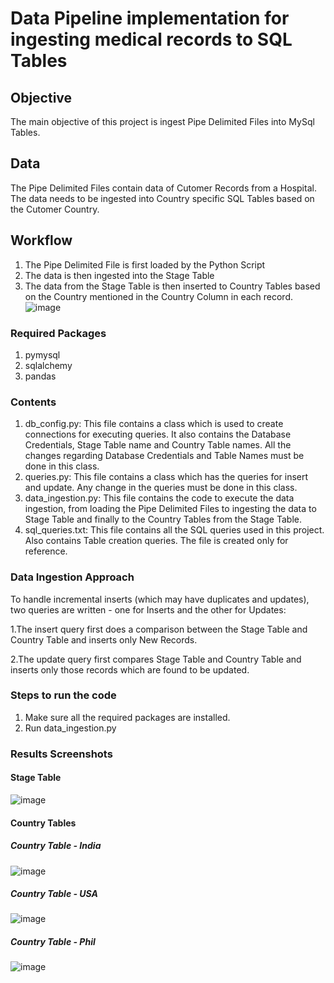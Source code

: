 # Data Pipeline implementation for ingesting medical records to SQL Tables

## Objective
The main objective of this project is ingest Pipe Delimited Files into MySql Tables.

## Data
The Pipe Delimited Files contain data of Cutomer Records from a Hospital. 
The data needs to be ingested into Country specific SQL Tables based on the Cutomer Country.

## Workflow

1. The Pipe Delimited File is first loaded by the Python Script
2. The data is then ingested into the Stage Table
3. The data from the Stage Table is then inserted to Country Tables based on the Country mentioned in the Country Column in each record.
![image](https://user-images.githubusercontent.com/43230261/117928612-6da4c000-b319-11eb-9087-c98d50f2b044.png)


### Required Packages
1. pymysql
2. sqlalchemy
3. pandas

### Contents
1. db_config.py: This file contains a class which is used to create connections for executing queries. It also contains the Database Credentials, Stage Table name and Country Table names. All the changes regarding Database Credentials and Table Names must be done in this class.
2. queries.py: This file contains a class which has the queries for insert and update. Any change in the queries must be done in this class.
3. data_ingestion.py: This file contains the code to execute the data ingestion, from loading the Pipe Delimited Files to ingesting the data to Stage Table and finally to the Country Tables from the Stage Table.
4. sql_queries.txt: This file contains all the SQL queries used in this project. Also contains Table creation queries. The file is created only for reference.

### Data Ingestion Approach

To handle incremental inserts (which may have duplicates and updates), two queries are written - one for Inserts and the other for Updates:

1.The insert query first does a comparison between the Stage Table and Country Table and inserts only New Records.

2.The update query first compares Stage Table and Country Table and inserts only those records which are found to be updated.

### Steps to run the code
1. Make sure all the required packages are installed.
2. Run data_ingestion.py

### Results Screenshots

#### Stage Table
![image](https://user-images.githubusercontent.com/43230261/117933335-16a1e980-b31f-11eb-94bf-8b30b9dededd.png)

#### Country Tables

##### Country Table - India
![image](https://user-images.githubusercontent.com/43230261/117933720-7e583480-b31f-11eb-94d0-6595f39d5284.png)

##### Country Table - USA
![image](https://user-images.githubusercontent.com/43230261/117933786-9334c800-b31f-11eb-91a9-d2f4feb458f9.png)

##### Country Table - Phil
![image](https://user-images.githubusercontent.com/43230261/117933862-a6479800-b31f-11eb-996c-30a696175089.png)




